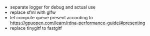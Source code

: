 - separate logger for debug and actual use
- replace sfml with glfw
- let compute queue present according to https://gpuopen.com/learn/rdna-performance-guide/#presenting
- replace tinygltf to fastgltf
